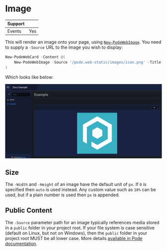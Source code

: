 # Image

| Support | |
| ------- |-|
| Events | Yes |

This will render an image onto your page, using [`New-PodeWebImage`](../../../Functions/Elements/New-PodeWebImage). You need to supply a `-Source` URL to the image you wish to display:

```powershell
New-PodeWebCard -Content @(
    New-PodeWebImage -Source '/pode.web-static/images/icon.png' -Title 'Pode' -Alignment Center
)
```

Which looks like below:

![image](../../../images/image.png)

## Size

The `-Width` and `-Height` of an image have the default unit of `px`. If `0` is specified then `auto` is used instead. Any custom value such as `10%` can be used, but if a plain number is used then `px` is appended.

## Public Content

The `-Source` parameter path for an image typically references media stored in a `public` folder in your project root. If your file system is case sensitive (default on Linux, but not on Windows), then the `public` folder in your project root MUST be all lower case. More details [available in Pode documentation](https://badgerati.github.io/Pode/Tutorials/Routes/Utilities/StaticContent/#public-directory).
